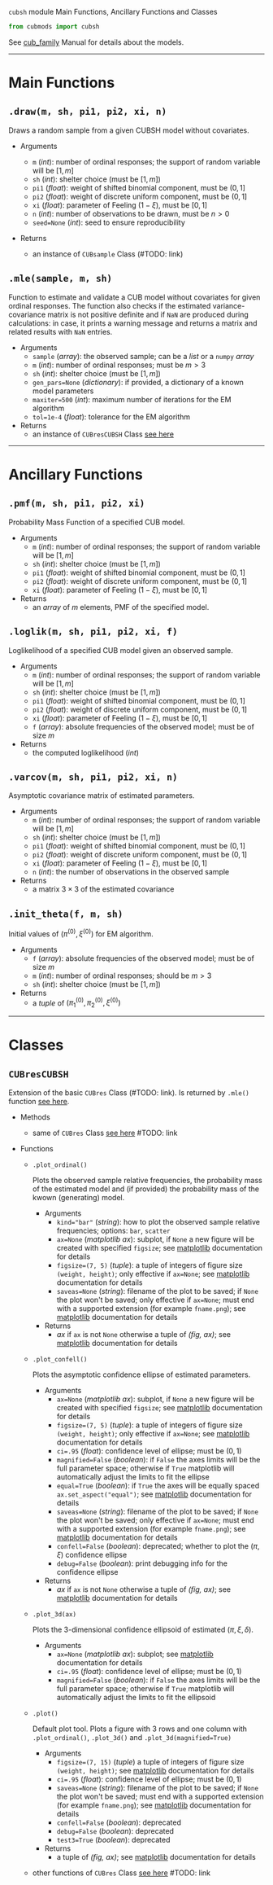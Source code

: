 `cubsh` module Main Functions, Ancillary Functions and Classes

```Python
from cubmods import cubsh
```

See [cub_family](../03_cubsh_family.md) Manual for details about the models.

***

# Main Functions

## `.draw(m, sh, pi1, pi2, xi, n)`

Draws a random sample from a given CUBSH model without covariates.

- Arguments
  - `m` (_int_): number of ordinal responses; the support of random variable will be $[1,m]$
  - `sh` (_int_): shelter choice (must be $[1,m]$)
  - `pi1` (_float_): weight of shifted binomial component, must be $(0,1]$
  - `pi2` (_float_): weight of discrete uniform component, must be $(0,1]$
  - `xi` (_float_): parameter of Feeling $(1-\xi)$, must be $[0,1]$
  - `n` (_int_): number of observations to be drawn, must be $n>0$
  - `seed=None` (_int_): seed to ensure reproducibility

- Returns
  - an instance of `CUBsample` Class (#TODO: link)

## `.mle(sample, m, sh)`

Function to estimate and validate a CUB model without covariates for given ordinal responses. The function also checks if the estimated variance-covariance matrix is not positive definite and if `NaN` are produced during calculations: in case, it prints a warning message and returns a matrix and related results with `NaN` entries.

- Arguments
  - `sample` (_array_): the observed sample; can be a _list_ or a `numpy` _array_
  - `m` (_int_): number of ordinal responses; must be $m>3$
  - `sh` (_int_): shelter choice (must be $[1,m]$)
  - `gen_pars=None` (_dictionary_): if provided, a dictionary of a known model parameters
  - `maxiter=500` (_int_): maximum number of iterations for the EM algorithm
  - `tol=1e-4` (_float_): tolerance for the EM algorithm
- Returns
  - an instance of `CUBresCUBSH` Class [see here](cubsh.md#CUBresCUBSH)

***

# Ancillary Functions

## `.pmf(m, sh, pi1, pi2, xi)`
Probability Mass Function of a specified CUB model.
- Arguments
  - `m` (_int_): number of ordinal responses; the support of random variable will be $[1,m]$
  - `sh` (_int_): shelter choice (must be $[1,m]$)
  - `pi1` (_float_): weight of shifted binomial component, must be $(0,1]$
  - `pi2` (_float_): weight of discrete uniform component, must be $(0,1]$
  - `xi` (_float_): parameter of Feeling $(1-\xi)$, must be $[0,1]$
- Returns
  - an _array_ of $m$ elements, PMF of the specified model.

## `.loglik(m, sh, pi1, pi2, xi, f)`
Loglikelihood of a specified CUB model given an observed sample.
- Arguments
  - `m` (_int_): number of ordinal responses; the support of random variable will be $[1,m]$
  - `sh` (_int_): shelter choice (must be $[1,m]$)
  - `pi1` (_float_): weight of shifted binomial component, must be $(0,1]$
  - `pi2` (_float_): weight of discrete uniform component, must be $(0,1]$
  - `xi` (_float_): parameter of Feeling $(1-\xi)$, must be $[0,1]$
  - `f` (_array_): absolute frequencies of the observed model; must be of size $m$
- Returns
  - the computed loglikelihood (_int_)

## `.varcov(m, sh, pi1, pi2, xi, n)`
Asymptotic covariance matrix of estimated parameters.
- Arguments
  - `m` (_int_): number of ordinal responses; the support of random variable will be $[1,m]$
  - `sh` (_int_): shelter choice (must be $[1,m]$)
  - `pi1` (_float_): weight of shifted binomial component, must be $(0,1]$
  - `pi2` (_float_): weight of discrete uniform component, must be $(0,1]$
  - `xi` (_float_): parameter of Feeling $(1-\xi)$, must be $[0,1]$
  - `n` (_int_): the number of observations in the observed sample
- Returns
  - a matrix $3 \times 3$ of the estimated covariance

## `.init_theta(f, m, sh)`
Initial values of $(\pi^{(0)}, \xi^{(0)})$ for EM algorithm.
- Arguments
  - `f` (_array_): absolute frequencies of the observed model; must be of size $m$
  - `m` (_int_): number of ordinal responses; should be $m>3$
  - `sh` (_int_): shelter choice (must be $[1,m]$)
- Returns
  - a _tuple_ of $(\pi_1^{(0)}, \pi_2^{(0)}, \xi^{(0)})$

***

# Classes

## `CUBresCUBSH`

Extension of the basic `CUBres` Class (#TODO: link). Is returned by `.mle()` function [see here](cub.md#mle).

- Methods
  - same of `CUBres` Class [see here]() #TODO: link

- Functions
  - `.plot_ordinal()`
    
    Plots the observed sample relative frequencies, the probability mass of the estimated model and (if provided) the probability mass of the kwown (generating) model.

    - Arguments
      - `kind="bar"` (_string_): how to plot the observed sample relative frequencies; options: `bar`, `scatter`
      - `ax=None` (_matplotlib ax_): subplot, if `None` a new figure will be created with specified `figsize`; see [matplotlib](https://matplotlib.org) documentation for details
      - `figsize=(7, 5)` (_tuple_): a tuple of integers of figure size `(weight, height)`; only effective if `ax=None`; see [matplotlib](https://matplotlib.org) documentation for details
      - `saveas=None` (_string_): filename of the plot to be saved; if `None` the plot won't be saved; only effective if `ax=None`; must end with a supported extension (for example `fname.png`); see [matplotlib](https://matplotlib.org) documentation for details
    - Returns
      - _ax_ if `ax` is not `None` otherwise a tuple of _(fig, ax)_; see [matplotlib](https://matplotlib.org) documentation for details

  - `.plot_confell()`

    Plots the asymptotic confidence ellipse of estimated parameters.
      
    - Arguments
      - `ax=None` (_matplotlib ax_): subplot, if `None` a new figure will be created with specified `figsize`; see [matplotlib](https://matplotlib.org) documentation for details
      - `figsize=(7, 5)` (_tuple_): a tuple of integers of figure size `(weight, height)`; only effective if `ax=None`; see [matplotlib](https://matplotlib.org) documentation for details
      - `ci=.95` (_float_): confidence level of ellipse; must be $(0,1)$
      - `magnified=False` (_boolean_): if `False` the axes limits will be the full parameter space; otherwise if `True` matplotlib will automatically adjust the limits to fit the ellipse
      - `equal=True` (_boolean_): if `True` the axes will be equally spaced `ax.set_aspect("equal")`; see [matplotlib](https://matplotlib.org) documentation for details
      - `saveas=None` (_string_): filename of the plot to be saved; if `None` the plot won't be saved; only effective if `ax=None`; must end with a supported extension (for example `fname.png`); see [matplotlib](https://matplotlib.org) documentation for details
      - `confell=False` (_boolean_): deprecated; whether to plot the $(\pi,\xi)$ confidence ellipse
      - `debug=False` (_boolean_): print debugging info for the confidence ellipse
    - Returns
      - _ax_ if `ax` is not `None` otherwise a tuple of _(fig, ax)_; see [matplotlib](https://matplotlib.org) documentation for details
 
  - `.plot_3d(ax)`

    Plots the 3-dimensional confidence ellipsoid of estimated $(\pi, \xi, \delta)$.

    - Arguments
      - `ax=None` (_matplotlib ax_): subplot; see [matplotlib](https://matplotlib.org) documentation for details
      - `ci=.95` (_float_): confidence level of ellipse; must be $(0,1)$
      - `magnified=False` (_boolean_): if `False` the axes limits will be the full parameter space; otherwise if `True` matplotlib will automatically adjust the limits to fit the ellipsoid

  - `.plot()`
    
    Default plot tool. Plots a figure with 3 rows and one column with `.plot_ordinal()`, `.plot_3d()` and `.plot_3d(magnified=True)`
    - Arguments
      - `figsize=(7, 15)` (_tuple_) a tuple of integers of figure size `(weight, height)`; see [matplotlib](https://matplotlib.org) documentation for details
      - `ci=.95` (_float_): confidence level of ellipse; must be $(0,1)$
      - `saveas=None` (_string_): filename of the plot to be saved; if `None` the plot won't be saved; must end with a supported extension (for example `fname.png`); see [matplotlib](https://matplotlib.org) documentation for details
      - `confell=False` (_boolean_): deprecated
      - `debug=False` (_boolean_): deprecated
      - `test3=True` (_boolean_): deprecated
    - Returns
      - a tuple of _(fig, ax)_; see [matplotlib](https://matplotlib.org) documentation for details

  - other functions of `CUBres` Class [see here]() #TODO: link
